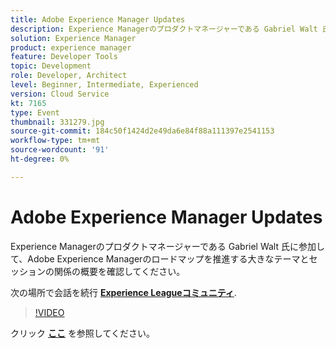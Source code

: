 ```yaml
---
title: Adobe Experience Manager Updates
description: Experience Managerのプロダクトマネージャーである Gabriel Walt 氏に参加して、Adobe Experience Managerのロードマップを推進する大きなテーマとセッションの関係の概要を確認してください。 このセッションは、Adobe Developers Live Content イベントの一部として配信されました。
solution: Experience Manager
product: experience manager
feature: Developer Tools
topic: Development
role: Developer, Architect
level: Beginner, Intermediate, Experienced
version: Cloud Service
kt: 7165
type: Event
thumbnail: 331279.jpg
source-git-commit: 184c50f1424d2e49da6e84f88a111397e2541153
workflow-type: tm+mt
source-wordcount: '91'
ht-degree: 0%

---
```



# Adobe Experience Manager Updates

Experience Managerのプロダクトマネージャーである Gabriel Walt 氏に参加して、Adobe Experience Managerのロードマップを推進する大きなテーマとセッションの関係の概要を確認してください。

次の場所で会話を続行 **[Experience Leagueコミュニティ](http://adobe.ly/36Yd3v6)**.

>[!VIDEO](https://video.tv.adobe.com/v/331279/?quality=12&learn=on&hidetitle=true)

クリック **[ここ](/help/adobe-developers-live/assets/experience-manager-updates.pdf)** を参照してください。
